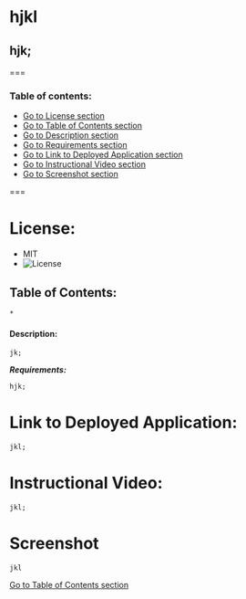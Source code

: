 # hjkl

## hjk;

===

### Table of contents:
* [Go to License section](#license)
* [Go to Table of Contents section](#table-of-contents)
* [Go to Description section](#description)
* [Go to Requirements section](#requirements)
* [Go to Link to Deployed Application section](#link-to-deployed-application)
* [Go to Instructional Video section](#instructional-video)
* [Go to Screenshot section](#screenshot)


===

# License:

   * MIT
   * ![License](https://img.shields.io/badge/license-MIT-yellow.svg)

## Table of Contents:
    * 

#### Description:

    jk;
            
***Requirements:***

    hjk;
        
# Link to Deployed Application:

    jkl;

# Instructional Video:

    jkl;
        
# Screenshot
    
    jkl
    
[Go to Table of Contents section](#table-of-contents)